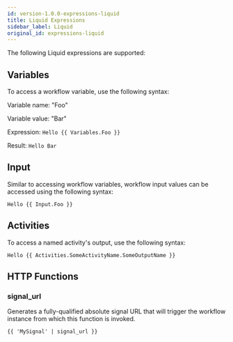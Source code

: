 ```yaml
---
id: version-1.0.0-expressions-liquid
title: Liquid Expressions
sidebar_label: Liquid
original_id: expressions-liquid
---
```


The following Liquid expressions are supported:

## Variables

To access a workflow variable, use the following syntax:

Variable name: "Foo"

Variable value: "Bar"

Expression: `Hello {{ Variables.Foo }}`

Result: `Hello Bar`

## Input

Similar to accessing workflow variables, workflow input values can be accessed using the following syntax:

`Hello {{ Input.Foo }}`

## Activities

To access a named activity's output, use the following syntax:

`Hello {{ Activities.SomeActivityName.SomeOutputName }}`

## HTTP Functions

### signal_url
Generates a fully-qualified absolute signal URL that will trigger the workflow instance from which this function is invoked.

```
{{ 'MySignal' | signal_url }}
```